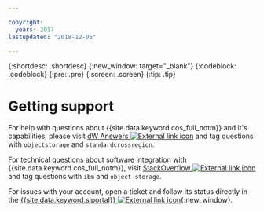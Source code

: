 ```yaml
---

copyright:
  years: 2017
lastupdated: "2018-12-05"

---
```

{:shortdesc: .shortdesc}
{:new_window: target="_blank"}
{:codeblock: .codeblock}
{:pre: .pre}
{:screen: .screen}
{:tip: .tip}


# Getting support

For help with questions about {{site.data.keyword.cos_full_notm}} and it's capabilities, please visit [dW Answers ![External link icon](../../icons/launch-glyph.svg "External link icon")](https://developer.ibm.com/answers/smartspace/cloudobjectstorage/) and tag questions with `objectstorage` and `standardcrossregion`.

For technical questions about software integration with {{site.data.keyword.cos_full_notm}}, visit [StackOverflow ![External link icon](../../icons/launch-glyph.svg "External link icon")](http://stackoverflow.com/questions/tagged/object-storage+ibm) and tag questions with `ibm` and `object-storage`.

For issues with your account, open a ticket and follow its status directly in the [{{site.data.keyword.slportal}} ![External link icon](../../icons/launch-glyph.svg "External link icon")](https://control.softlayer.com/){:new_window}.

